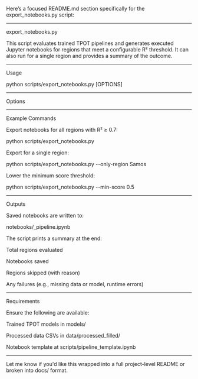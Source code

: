 Here’s a focused README.md section specifically for the export_notebooks.py script:


---

export_notebooks.py

This script evaluates trained TPOT pipelines and generates executed Jupyter notebooks for regions that meet a configurable R² threshold. It can also run for a single region and provides a summary of the outcome.


---

Usage

python scripts/export_notebooks.py [OPTIONS]


---

Options


---

Example Commands

Export notebooks for all regions with R² ≥ 0.7:

python scripts/export_notebooks.py

Export for a single region:

python scripts/export_notebooks.py --only-region Samos

Lower the minimum score threshold:

python scripts/export_notebooks.py --min-score 0.5



---

Outputs

Saved notebooks are written to:

notebooks/<Region>_pipeline.ipynb

The script prints a summary at the end:

Total regions evaluated

Notebooks saved

Regions skipped (with reason)

Any failures (e.g., missing data or model, runtime errors)




---

Requirements

Ensure the following are available:

Trained TPOT models in models/

Processed data CSVs in data/processed_filled/

Notebook template at scripts/pipeline_template.ipynb



---

Let me know if you'd like this wrapped into a full project-level README or broken into docs/ format.


